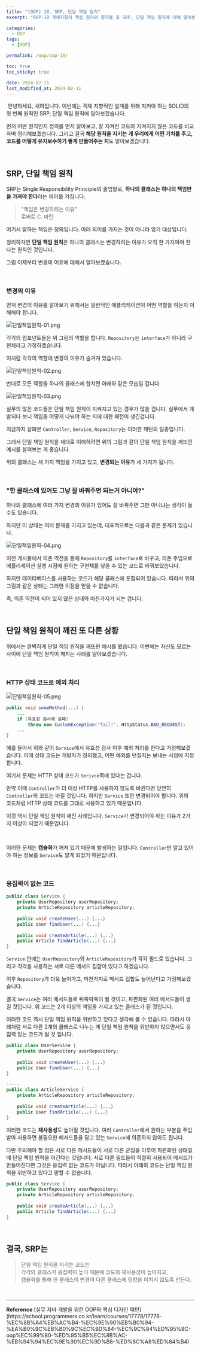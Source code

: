 ```yaml
---
title: "[OOP] 18. SRP, 단일 책임 원칙"
excerpt: "OOP-18 객체지향의 핵심 원리와 원칙들 중 SRP, 단일 책임 원칙에 대해 알아본다."

categories:
  - OOP
tags:
  - [OOP]

permalink: /oop/oop-18/

toc: true
toc_sticky: true

date: 2024-02-11
last_modified_at: 2024-02-11
---
```


&nbsp;안녕하세요, 새하입니다. 이번에는 객체 지향적인 설계를 위해 지켜야 하는 SOLID의 첫 번째 원칙인 
SRP, 단일 책임 원칙에 알아보겠습니다.  

먼저 어떤 원칙인지 정의를 먼저 알아보고, 
잘 지켜진 코드와 지켜지지 않은 코드를 비교하며 정리해보겠습니다. 
그리고 결국 <b>해당 원칙을 지키는 게 우리에게 어떤 가치를 주고, 
코드를 어떻게 유지보수하기 좋게 만들어주는 지</b>도 알아보겠습니다.

<br>

## SRP, 단일 책임 원칙

SRP는 Single Responsibility Principle의 줄임말로, <b>하나의 클래스는 하나의 책임만을 가져야 한다</b>라는 
의미를 가집니다.  

> "책임은 변경하려는 이유"  
> 로버트 C. 마틴

여기서 말하는 책임은 정의입니다. 여러 의미를 가지는 것이 아니라 암기 대상입니다.  

정리하자면 <b>단일 책임 원칙</b>은 하나의 클래스는 변경하려는 이유가 오직 한 가지여야 한다는 원칙인 것입니다.  

그럼 이제부터 변경의 이유에 대해서 알아보곘습니다.  

<br>

### 변경의 이유

먼저 변경의 이유를 알아보기 위해서는 일반적인 애플리케이션이 어떤 역할을 하는지 이해해야 합니다.  

![단일책임원칙-01.png](/assets/images/posts_img/study-oop/단일책임원칙-01.png)

각각의 컴포넌트들은 위 그림의 역할을 합니다. `Repository`는 `interface`가 아니라 구현체라고 가정하겠습니다.  

이처럼 각각의 역할에 변경의 이유가 숨겨져 있습니다.  

![단일책임원칙-02.png](/assets/images/posts_img/study-oop/단일책임원칙-02.png)

반대로 모든 역할을 하나의 클래스에 합치면 아래와 같은 모습일 겁니다.

![단일책임원칙-03.png](/assets/images/posts_img/study-oop/단일책임원칙-03.png)

실무의 많은 코드들은 단일 책임 원칙이 지켜지고 있는 경우가 많을 겁니다. 
실무에서 개발되다 보니 책임을 어떻게 나눠야 하는 지에 대한 패턴이 생긴겁니다.  

지금까지 살펴본 `Controller`, `Service`, `Repository`는 이러한 패턴의 일종입니다.  

그래서 단일 책임 원칙을 제대로 이해하려면 위의 그림과 같이 
단일 책임 원칙을 깨뜨린 예시를 살펴보는 게 좋습니다.  

위의 클래스는 세 가지 책임을 가지고 있고, <b>변경되는 이유</b>가 세 가지가 됩니다.  

<br>

### "한 클래스에 있어도 그냥 잘 바꿔주면 되는거 아니야?"

하나의 클래스에 여러 가지 변경의 이유가 있어도 잘 바꿔주면 그만 아니냐는 생각이 들 수도 있습니다.  

하지만 이 상태는 여러 문제를 가지고 있는데, 대표적으로는 다음과 같은 문제가 있습니다.

![단일책임원칙-04.png](/assets/images/posts_img/study-oop/단일책임원칙-04.png)

이전 게시물에서 의존 역전을 통해 `Repository`를 `interface`로 바꾸고, 
의존 주입으로 애플리케이션 실행 시점에 원하는 구현체를 넣을 수 있는 코드로 바꿔보았습니다.  

하지만 데이터베이스를 사용하는 코드가 해당 클래스에 포함되어 있습니다. 따라서
위의 그림과 같은 상태는 그러한 이점을 얻을 수 없습니다.  

즉, 의존 역전이 되어 있지 않은 상태와 마찬가지가 되는 겁니다.  

<br>

## 단일 책임 원칙이 깨진 또 다른 상황

위에서는 완벽하게 단일 책임 원칙을 깨뜨린 예시를 봤습니다. 
이번에는 자신도 모르는 사이에 단일 책임 원칙이 깨지는 사례를 알아보겠습니다.  

<br>

### HTTP 상태 코드로 예외 처리

![단일책임원칙-05.png](/assets/images/posts_img/study-oop/단일책임원칙-05.png)

```java
public void someMethod(...) {
    ...
    if (유효성 검사에 실패)
        throw new CustomException("fail!", HttpStatus.BAD_REQUEST);
    ...
}
```

예를 들어서 위와 같이 `Service`에서 유효성 검사 이후 예외 처리를 한다고 가정해보겠습니다. 
이때 상태 코드는 개발자가 정의했고, 어떤 예외를 던질지는 보내는 시점에 지정합니다.  

여기서 문제는 HTTP 상태 코드가 `Serivce`쪽에 있다는 겁니다.  

만약 이때 `Controller`가 더 이상 HTTP를 사용하지 않도록 바뀐다면 당연히 `Controller`의 코드는 바뀔 것입니다. 
하지만 `Service` 또한 변경되어야 합니다. 위의 코드처럼 HTTP 상태 코드를 그대로 사용하고 있기 때문입니다.  

이것 역시 단일 책임 원칙이 깨진 사례입니다. `Service`가 변경되어야 하는 이유가 2가지 이상이 되었기 때문입니다.   

<br>

이러한 문제는 <b>캡슐화</b>가 깨져 있기 때문에 발생하는 일입니다. 
`Controller`만 알고 있어야 하는 정보를 `Service`도 알게 되었기 때문입니다.  

<br>

### 응집력이 없는 코드

```java
public class Service {
    private UserRepository userRepository;
    private ArticleRepository articleRepository;
    
    public void createUser(...) {...}
    public User findUser(...) {...}
    
    public void createArticle(...) {...}
    public Article findArticle(...) {...}
}
```

`Service` 안에는 `UserRepository`와 `ArticleRepository`가 각각 필드로 있습니다. 
그리고 각각을 사용하는 서로 다른 메서드 집합이 있다고 하겠습니다.  

이후 `Repository`가 더욱 늘어가고, 마찬가지로 메서드 집합도 늘어난다고 가정해보겠습니다.  

결국 `Service`는 여러 메서드들로 뒤죽박죽이 될 것이고, 
파편화된 여러 메서드들이 생길 것입니다. 위 코드는 2개 이상의 책임을 가지고 있는 클래스가 된 것입니다.  

이러한 코드 역시 단일 책임 원칙을 위반하고 있다고 생각해 볼 수 있습니다. 따라서 아래처럼 
서로 다른 2개의 클래스로 나누는 게 단일 책임 원칙을 위반하지 않으면서도 응집력 있는 코드가 될 것 입니다.  

```java
public class UserService {
    private UserRepository userRepository;
    
    public void createUser(...) {...}
    public User findUser(...) {...}
}

-----
public class ArticleService {
    private ArticleRepository articleRepository;
    
    public void createArticle(...) {...}
    public User findArticle(...) {...}
}
```

이러한 코드는 <b>재사용성</b>도 높아질 것입니다. 여러 `Controller`에서 원하는 부분을 주입받아 사용하면 
불필요한 메서드들을 달고 있는 `Service`에 의존하지 않아도 됩니다.  

다만 주의해야 할 점은 서로 다른 메서드들이 서로 다른 군집을 이루어 파편화된 상태일 때 단일 책임 원칙을 어긴다는 것입니다. 
서로 다른 필드들이 적절히 사용되어 메서드가 만들어진다면 그것은 응집력 없는 코드가 아닙니다. 따라서 아래의 코드는 
단일 책임 원칙을 위반하고 있다고 말할 수 없습니다.  

```java
public class Service {
    private UserRepository userRepository;
    private ArticleRepository articleRepository;
    
    public void createArticle(...) {...}
    public Article findArticle(...) {...}
}
```

<br>

## 결국, SRP는

> 단일 책임 원칙을 지키는 코드는  
> 각각의 클래스가 응집력이 높기 때문에 코드의 재사용성이 높아지고,   
> 캡슐화를 통해 한 클래스의 변경이 다른 클래스에 영향을 미치지 않도록 만든다.  



<br>

<hr>
<b>Reference</b>  
[실무 자바 개발을 위한 OOP와 핵심 디자인 패턴](https://school.programmers.co.kr/learn/courses/17778/17778-%EC%8B%A4%EB%AC%B4-%EC%9E%90%EB%B0%94-%EA%B0%9C%EB%B0%9C%EC%9D%84-%EC%9C%84%ED%95%9C-oop%EC%99%80-%ED%95%B5%EC%8B%AC-%EB%94%94%EC%9E%90%EC%9D%B8-%ED%8C%A8%ED%84%B4)  
